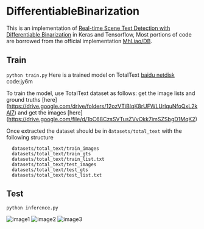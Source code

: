 # DifferentiableBinarization
This is an implementation of [Real-time Scene Text Detection with Differentiable Binarization](https://arxiv.org/abs/1911.08947) in Keras and Tensorflow,
Most portions of code are borrowed from the official implementation [MhLiao/DB](https://github.com/MhLiao/DB).

## Train
`python train.py`
Here is a trained model on TotalText [baidu netdisk](https://pan.baidu.com/s/1SGKgI6pMuGvUb8RlHePQxA) code:jy6m

To train the model, use TotalText dataset as follows:
get the image lists and ground truths [here] (https://drive.google.com/drive/folders/12ozVTiBIqK8rUFWLUrlquNfoQxL2kAl7)
and get the images [here] (https://drive.google.com/file/d/1bC68CzsSVTusZVvOkk7imSZSbgD1MqK2)

Once extracted the dataset should be in `̀datasets/total_text` with the following structure
```
  datasets/total_text/train_images
  datasets/total_text/train_gts
  datasets/total_text/train_list.txt
  datasets/total_text/test_images
  datasets/total_text/test_gts
  datasets/total_text/test_list.txt
```


## Test
`python inference.py`

![image1](test/img192.jpg) 
![image2](test/img795.jpg)
![image3](test/img1095.jpg)
